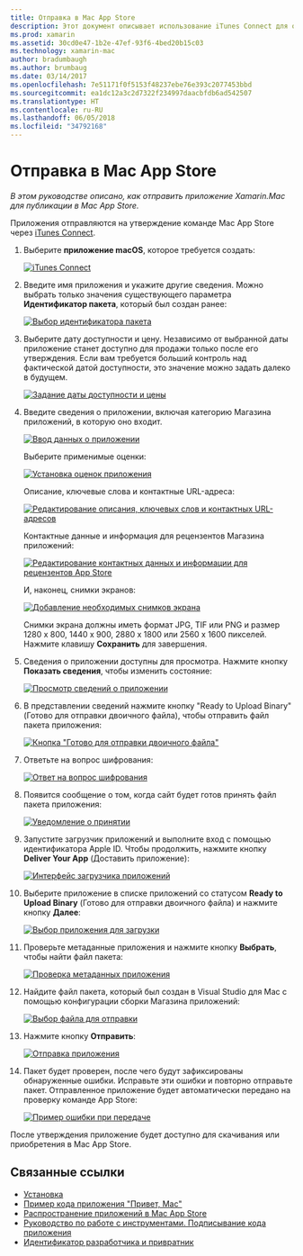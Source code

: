 ```yaml
---
title: Отправка в Mac App Store
description: Этот документ описывает использование iTunes Connect для отправки приложения Xamarin.Mac в Mac App Store. Он содержит сведения, необходимые iTunes Connect для завершения этого процесса.
ms.prod: xamarin
ms.assetid: 30cd0e47-1b2e-47ef-93f6-4bed20b15c03
ms.technology: xamarin-mac
author: bradumbaugh
ms.author: brumbaug
ms.date: 03/14/2017
ms.openlocfilehash: 7e51171f0f5153f48237ebe76e393c2077453bbd
ms.sourcegitcommit: ea1dc12a3c2d7322f234997daacbfdb6ad542507
ms.translationtype: HT
ms.contentlocale: ru-RU
ms.lasthandoff: 06/05/2018
ms.locfileid: "34792168"
---
```

# <a name="upload-to-mac-app-store"></a>Отправка в Mac App Store

_В этом руководстве описано, как отправить приложение Xamarin.Mac для публикации в Mac App Store._

Приложения отправляются на утверждение команде Mac App Store через [iTunes Connect](http://itunesconnect.apple.com/).

1. Выберите **приложение macOS**, которое требуется создать: 

    [![](uploading-images/image65.png "iTunes Connect")](uploading-images/image65.png#lightbox)

2. Введите имя приложения и укажите другие сведения. Можно выбрать только значения существующего параметра **Идентификатор пакета**, который был создан ранее: 

    [![](uploading-images/image66.png "Выбор идентификатора пакета")](uploading-images/image66.png#lightbox)

3. Выберите дату доступности и цену. Независимо от выбранной даты приложение станет доступно для продажи только после его утверждения. Если вам требуется больший контроль над фактической датой доступности, это значение можно задать далеко в будущем. 

    [![](uploading-images/image67.png "Задание даты доступности и цены")](uploading-images/image67.png#lightbox)

4. Введите сведения о приложении, включая категорию Магазина приложений, в которую оно входит. 

    [![](uploading-images/image68.png "Ввод данных о приложении")](uploading-images/image68.png#lightbox) 

    Выберите применимые оценки: 

    [![](uploading-images/image69.png "Установка оценок приложения")](uploading-images/image69.png#lightbox) 

    Описание, ключевые слова и контактные URL-адреса: 

    [![](uploading-images/image70.png "Редактирование описания, ключевых слов и контактных URL-адресов")](uploading-images/image70.png#lightbox) 

    Контактные данные и информация для рецензентов Магазина приложений: 

    [![](uploading-images/image71.png "Редактирование контактных данных и информации для рецензентов App Store ")](uploading-images/image71.png#lightbox) 

    И, наконец, снимки экранов: 

    [![](uploading-images/image72.png "Добавление необходимых снимков экрана")](uploading-images/image72.png#lightbox) 

    Снимки экрана должны иметь формат JPG, TIF или PNG и размер 1280 x 800, 1440 x 900, 2880 x 1800 или 2560 x 1600 пикселей. Нажмите клавишу **Сохранить** для завершения.

5. Сведения о приложении доступны для просмотра. Нажмите кнопку **Показать сведения**, чтобы изменить состояние: 

    [![](uploading-images/image73.png "Просмотр сведений о приложении")](uploading-images/image73.png#lightbox)

6. В представлении сведений нажмите кнопку "Ready to Upload Binary" (Готово для отправки двоичного файла), чтобы отправить файл пакета приложения: 

    [![](uploading-images/image74.png "Кнопка \"Готово для отправки двоичного файла\"")](uploading-images/image74.png#lightbox)

7. Ответьте на вопрос шифрования: 

    [![](uploading-images/image75.png "Ответ на вопрос шифрования")](uploading-images/image75.png#lightbox)

8. Появится сообщение о том, когда сайт будет готов принять файл пакета приложения: 

    [![](uploading-images/image76.png "Уведомление о принятии")](uploading-images/image76.png#lightbox)

9. Запустите загрузчик приложений и выполните вход с помощью идентификатора Apple ID.
Чтобы продолжить, нажмите кнопку **Deliver Your App** (Доставить приложение): 

    [![](uploading-images/image77.png "Интерфейс загрузчика приложений")](uploading-images/image77.png#lightbox)

10. Выберите приложение в списке приложений со статусом **Ready to Upload Binary** (Готово для отправки двоичного файла) и нажмите кнопку **Далее**: 

    [![](uploading-images/image78.png "Выбор приложения для загрузки")](uploading-images/image78.png#lightbox)

11. Проверьте метаданные приложения и нажмите кнопку **Выбрать**, чтобы найти файл пакета: 

    [![](uploading-images/image79.png "Проверка метаданных приложения")](uploading-images/image79.png#lightbox)

12. Найдите файл пакета, который был создан в Visual Studio для Mac с помощью конфигурации сборки Магазина приложений: 

    [![](uploading-images/image80.png "Выбор файла для отправки")](uploading-images/image80.png#lightbox)

13. Нажмите кнопку **Отправить**: 

    [![](uploading-images/image81.png "Отправка приложения")](uploading-images/image81.png#lightbox)

14. Пакет будет проверен, после чего будут зафиксированы обнаруженные ошибки. Исправьте эти ошибки и повторно отправьте пакет. Отправленное приложение будет автоматически передано на проверку команде App Store: 

    [![](uploading-images/image82.png "Пример ошибки при передаче")](uploading-images/image82.png#lightbox)

После утверждения приложение будет доступно для скачивания или приобретения в Mac App Store.

## <a name="related-links"></a>Связанные ссылки

- [Установка](~//mac/get-started/installation.md)
- [Пример кода приложения "Привет, Mac"](~//mac/get-started/hello-mac.md)
- [Распространение приложений в Mac App Store](https://developer.apple.com/devcenter/mac/checklist/)
- [Руководство по работе с инструментами. Подписывание кода приложения](https://developer.apple.com/library/mac/#documentation/ToolsLanguages/Conceptual/OSXWorkflowGuide/CodeSigning/CodeSigning.html)
- [Идентификатор разработчика и привратник](https://developer.apple.com/resources/developer-id/)
